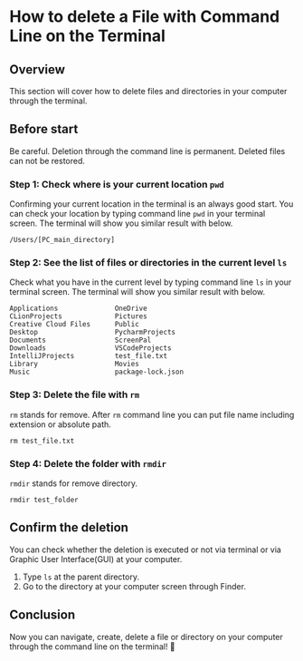 # How to delete a File with Command Line on the Terminal

## Overview

This section will cover how to delete files and directories in your computer through the terminal.

## Before start

Be careful. Deletion through the command line is permanent. Deleted files can not be restored.

### Step 1: Check where is your current location `pwd`

Confirming your current location in the terminal is an always good start. You can check your location by typing command line `pwd` in your terminal screen. The terminal will show you similar result with below.

```
/Users/[PC_main_directory]
```

### Step 2: See the list of files or directories in the current level `ls`

Check what you have in the current level by typing command line `ls` in your terminal screen. The terminal will show you similar result with below.

```
Applications		      OneDrive
CLionProjects		      Pictures
Creative Cloud Files	  Public
Desktop			          PycharmProjects
Documents		          ScreenPal
Downloads		          VSCodeProjects
IntelliJProjects	      test_file.txt
Library			          Movies
Music			          package-lock.json
```

### Step 3: Delete the file with `rm`

`rm` stands for remove. After `rm` command line you can put file name including extension or absolute path.

```
rm test_file.txt
```

### Step 4: Delete the folder with `rmdir`

`rmdir` stands for remove directory.

```
rmdir test_folder
```

## Confirm the deletion

You can check whether the deletion is executed or not via terminal or via Graphic User Interface(GUI) at your computer.

1. Type `ls` at the parent directory.
2. Go to the directory at your computer screen through Finder.

## Conclusion

Now you can navigate, create, delete a file or directory on your computer through the command line on the terminal! :partying_face: